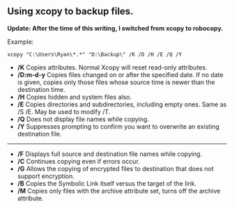 ## Using xcopy to backup files.

**Update: After the time of this writing, I switched from xcopy to robocopy.**

Example:

```
xcopy "C:\Users\Ryan\*.*" "D:\Backup\" /K /D /H /E /Q /Y
```

- **/K** Copies attributes. Normal Xcopy will reset read-only attributes.
- **/D:m-d-y** Copies files changed on or after the specified date.
  If no date is given, copies only those files whose
  source time is newer than the destination time.
- **/H** Copies hidden and system files also.
- **/E** Copies directories and subdirectories, including empty ones.
  Same as /S /E. May be used to modify /T.
- **/Q** Does not display file names while copying.
- **/Y** Suppresses prompting to confirm you want to overwrite an
  existing destination file.

---

- **/F** Displays full source and destination file names while copying.
- **/C** Continues copying even if errors occur.
- **/G** Allows the copying of encrypted files to destination that does
  not support encryption.
- **/B** Copies the Symbolic Link itself versus the target of the link.
- **/M** Copies only files with the archive attribute set,
  turns off the archive attribute.
